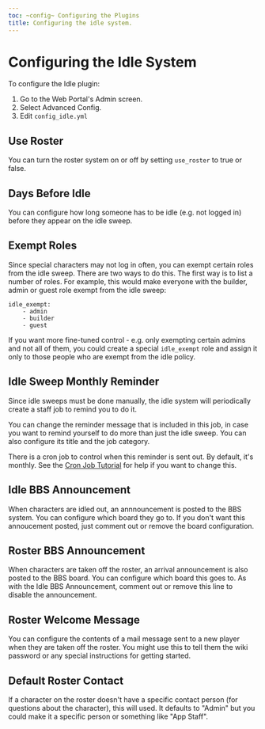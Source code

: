 ```yaml
---
toc: ~config~ Configuring the Plugins
title: Configuring the idle system.
---
```

# Configuring the Idle System

To configure the Idle plugin:

1. Go to the Web Portal's Admin screen.  
2. Select Advanced Config.
3. Edit `config_idle.yml`

## Use Roster

You can turn the roster system on or off by setting `use_roster` to true or false.

## Days Before Idle

You can configure how long someone has to be idle (e.g. not logged in) before they appear on the idle sweep.

## Exempt Roles

Since special characters may not log in often, you can exempt certain roles from the idle sweep.  There are two ways to do this.  The first way is to list a number of roles.  For example, this would make everyone with the builder, admin or guest role exempt from the idle sweep:

    idle_exempt:
        - admin
        - builder
        - guest

If you want more fine-tuned control - e.g. only exempting certain admins and not all of them, you could create a special `idle_exempt` role and assign it only to those people who are exempt from the idle policy.

## Idle Sweep Monthly Reminder

Since idle sweeps must be done manually, the idle system will periodically create a staff job to remind you to do it.

You can change the reminder message that is included in this job, in case you want to remind yourself to do more than just the idle sweep.  You can also configure its title and the job category.

There is a cron job to control when this reminder is sent out.  By default, it's monthly.  See the [Cron Job Tutorial](http://www.aresmush.com/tutorials/code/configuring-cron) for help if you want to change this.

## Idle BBS Announcement

When characters are idled out, an annnouncement is posted to the BBS system.  You can configure which board they go to.  If you don't want this annoucement posted, just comment out or remove the board configuration.

## Roster BBS Announcement

When characters are taken off the roster, an arrival announcement is also posted to the BBS board.  You can configure which board this goes to.  As with the Idle BBS Announcement, comment out or remove this line to disable the announcement.

## Roster Welcome Message

You can configure the contents of a mail message sent to a new player when they are taken off the roster.  You might use this to tell them the wiki password or any special instructions for getting started.

## Default Roster Contact

If a character on the roster doesn't have a specific contact person (for questions about the character), this will used.  It defaults to "Admin" but you could make it a specific person or something like "App Staff".